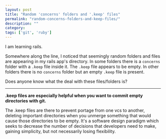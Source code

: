 ```yaml
---
layout: post
title: "Random 'concerns' folders and '.keep' files"
permalink: "random-concerns-folders-and-keep-files/"
description: ""
category:
tags: ['git', 'ruby']
---
```


I am learning rails.

Somewhere along the line, I noticed that seemingly random folders and files are appearing in my rails app's directory. In some folders there is a `concerns` folder with a `.keep` file inside it. The `.keep` file appears to be empty. In other folders there is no `concerns` folder but an empty `.keep` file is present.

Does anyone know what the deal with these files/folders is?


---------------------------------------
 **.keep files are especially helpful when you want to commit empty directories with git.**

The .keep files are there to prevent portage from one vcs to another, deleting important directories when you unmerge something that would cause those directories to be empty. It's a software design paradigm which seeks to decrease the number of decisions that developers need to make, gaining simplicity, but not necessarily losing flexibility.


